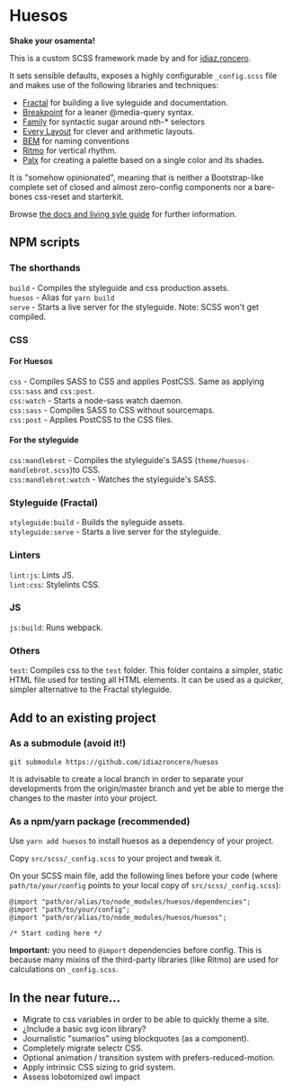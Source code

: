 # Huesos

__Shake your osamenta!__

This is a custom SCSS framework made by and for [idiaz.roncero](http://idiazroncero.com).

It sets sensible defaults, exposes a highly configurable `_config.scss` file and makes use of the following libraries and techniques:

- [Fractal](https://fractal.build) for building a live syleguide and documentation.
- [Breakpoint](http://breakpoint-sass.com/) for a leaner @media-query syntax.
- [Family](https://lukyvj.github.io/family.scss/) for syntactic sugar around nth-* selectors
- [Every Layout](https://every-layout.dev/) for clever and arithmetic layouts.
- [BEM](http://getbem.com/introduction/) for naming conventions
- [Ritmo](https://github.com/marzeelabs/ritmo) for vertical rhythm.
- [Palx](https://palx.jxnblk.com/) for creating a palette based on a single color and its shades.

It is "somehow opinionated", meaning that is neither a Bootstrap-like complete set of closed and almost zero-config components nor a bare-bones css-reset and starterkit.

Browse [the docs and living syle guide](https://idiazroncero.github.io/huesos/) for further information.

## NPM scripts

### The shorthands

`build` - Compiles the styleguide and css production assets.  
`huesos` - Alias for `yarn build`  
`serve` - Starts a live server for the styleguide. Note: SCSS won't get compiled.  

### CSS

#### For Huesos 
`css` - Compiles SASS to CSS and applies PostCSS. Same as applying `css:sass` and `css:post`.  
`css:watch` - Starts a node-sass watch daemon.  
`css:sass` - Compiles SASS to CSS without sourcemaps.  
`css:post` - Applies PostCSS to the CSS files.  

#### For the styleguide
`css:mandlebrot` - Compiles the styleguide's SASS (`theme/huesos-mandlebrot.scss`)to CSS.  
`css:mandlebrot:watch` - Watches the styleguide's SASS.

### Styleguide (Fractal)
`styleguide:build` - Builds the syleguide assets.  
`styleguide:serve` - Starts a live server for the styleguide.

### Linters
`lint:js`: Lints JS.  
`lint:css`: Stylelints CSS.

### JS
`js:build`: Runs webpack.

### Others
`test`: Compiles css to the `test` folder. This folder contains a simpler, static HTML file used for testing all HTML elements. It can be used as a quicker, simpler alternative to the Fractal styleguide.


## Add to an existing project

### As a submodule (avoid it!)

`git submodule https://github.com/idiazroncero/huesos`

It is advisable to create a local branch in order to separate your developments from the origin/master branch and yet be able to merge the changes to the master into your project.

### As a npm/yarn package (recommended)

Use `yarn add huesos` to install huesos as a dependency of your project.

Copy `src/scss/_config.scss` to your project and tweak it.

On your SCSS main file, add the following lines before your code (where `path/to/your/config` points to your local copy of `src/scss/_config.scss`):

````
@import "path/or/alias/to/node_modules/huesos/dependencies";
@import "path/to/your/config";
@import "path/or/alias/to/node_modules/huesos/huesos";

/* Start coding here */
````

__Important:__ you need to `@import` dependencies before config. This is because many mixins of the third-party libraries (like Ritmo) are used for calculations on `_config.scss`.

## In the near future...
- Migrate to css variables in order to be able to quickly theme a site.
- ¿Include a basic svg icon library?
- Journalistic "sumarios" using blockquotes (as a component).
- Completely migrate selectr CSS.
- Optional animation / transition system with prefers-reduced-motion.
- Apply intrinsic CSS sizing to grid system.
- Assess lobotomized owl impact